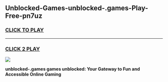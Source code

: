 
## Unblocked-Games-unblocked-.games-Play-Free-pn7uz
<h3>
<a href="https://premium76.site?title=unblocked-.games&ref=18A">CLICK TO PLAY</a></h3>
<hr>

<h3>
<a href="https://premium76.site?title=unblocked-.games&ref=18A">CLICK 2 PLAY</a>
  
</h3>

<a href="https://premium76.site?title=unblocked-.games&ref=18A"><img src="https://clearcache.store/games.png"></a>


**unblocked-.games games unblocked: Your Gateway to Fun and Accessible Online Gaming**
